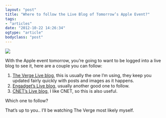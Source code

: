 ```yaml
---
layout: "post"
title: "Where to follow the Live Blog of Tomorrow’s Apple Event?"
tags: 
- "articles"
date: "2012-10-22 14:26:34"
ogtype: "article"
bodyclass: "post"
---
```


![](http://cdn.rogerstringer.com/media/littlemore.jpg)

With the Apple event tomorrow, you’re going to want to be logged into a live blog to see it, here are a couple you can follow:

1. [The Verge Live blog](http://live.theverge.com/apple-ipad-mini-live-blog/), this is usually the one I’m using, they keep you updated fairly quickly with posts and images as it happens.
2. [Engadget’s Live blog](http://www.engadget.com/2012/10/23/apple-ipad-mini-liveblog/), usually another good one to follow.
3. [CNET’s Live blog](http://live.cnet.com/Event/CNETs_Apple_event_live_blog_Tuesday_October_23), I like CNET, so this is also useful.

Which one to follow?

That’s up to you.. I’ll be watching The Verge most likely myself.